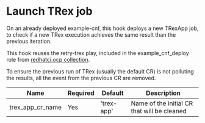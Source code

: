# Launch TRex job

On an already deployed example-cnf, this hook deploys a new TRexApp job, to check if a new TRex execution achieves the same result than the previous iteration.

This hook reuses the retry-trex play, included in the example_cnf_deploy role from [redhatci.ocp collection](https://github.com/redhatci/ansible-collection-redhatci-ocp/blob/main/roles/example_cnf_deploy/README.md).

To ensure the previous run of TRex (usually the default CR) is not polluting the results, all the event from the previous CR are removed.

| Name             | Required | Default    | Description                                 |
|------------------|----------|------------|---------------------------------------------|
| trex_app_cr_name | Yes      | 'trex-app' | Name of the initial CR that will be cleaned |
